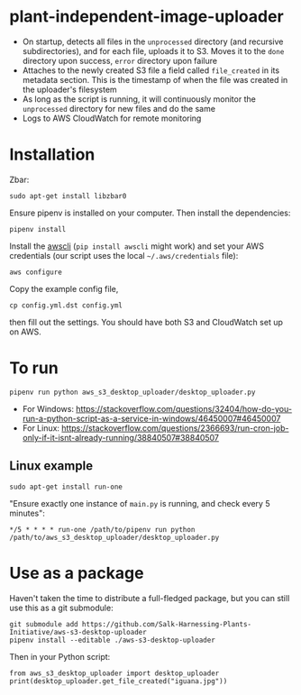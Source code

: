 # plant-independent-image-uploader

* On startup, detects all files in the `unprocessed` directory (and recursive subdirectories),
and for each file, uploads it to S3. Moves it to the `done` directory upon success, `error` directory upon failure
* Attaches to the newly created S3 file a field called `file_created` in its metadata section. This is the timestamp
of when the file was created in the uploader's filesystem
* As long as the script is running, it will continuously monitor the `unprocessed` directory for new
files and do the same
* Logs to AWS CloudWatch for remote monitoring

# Installation
Zbar:
```
sudo apt-get install libzbar0
```


Ensure pipenv is installed on your computer. Then install the dependencies:
```
pipenv install
```
Install the [awscli](https://aws.amazon.com/cli/) (`pip install awscli` might work) and set your AWS credentials (our script uses the local `~/.aws/credentials` file):
```
aws configure
```
Copy the example config file, 
```
cp config.yml.dst config.yml
```
then fill out the settings. You should have both S3 and CloudWatch set up on AWS.

# To run
```
pipenv run python aws_s3_desktop_uploader/desktop_uploader.py
```

* For Windows: https://stackoverflow.com/questions/32404/how-do-you-run-a-python-script-as-a-service-in-windows/46450007#46450007
* For Linux: https://stackoverflow.com/questions/2366693/run-cron-job-only-if-it-isnt-already-running/38840507#38840507

## Linux example
```
sudo apt-get install run-one
```
"Ensure exactly one instance of `main.py` is running, and check every 5 minutes":
```
*/5 * * * * run-one /path/to/pipenv run python /path/to/aws_s3_desktop_uploader/desktop_uploader.py
```

# Use as a package
Haven't taken the time to distribute a full-fledged package, but you can still use this as a git submodule:
```
git submodule add https://github.com/Salk-Harnessing-Plants-Initiative/aws-s3-desktop-uploader
pipenv install --editable ./aws-s3-desktop-uploader
```
Then in your Python script:
```
from aws_s3_desktop_uploader import desktop_uploader
print(desktop_uploader.get_file_created("iguana.jpg"))
```
